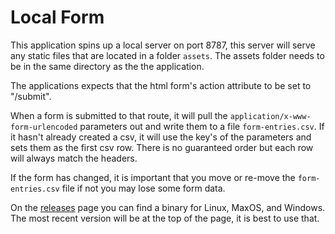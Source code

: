 # Local Form
This application spins up a local server on port 8787, this server will
serve any static files that are located in a folder `assets`.
The assets folder needs to be in the same directory as the the application.

The applications expects that the html form's action attribute to be set to "/submit".

When a form is submitted to that route, it will pull the `application/x-www-form-urlencoded`
parameters out and write them to a file `form-entries.csv`. If it hasn't already created a csv,
it will use the key's of the parameters and sets them as the first csv row. There is no guaranteed
order but each row will always match the headers.

If the form has changed, it is important that you move or re-move the `form-entries.csv` file
if not you may lose some form data.

On the [releases](https://github.com/FreeMasen/local_form/releases) page you can find a binary
for Linux, MaxOS, and Windows. The most recent version will be at the top of the page, it is best
to use that.